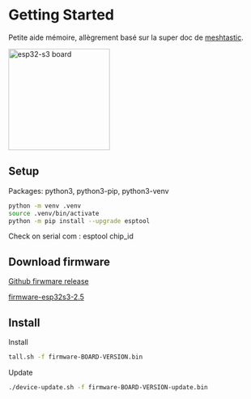 # Getting Started
Petite aide mémoire, allègrement basé sur la super doc de [meshtastic](https://meshtastic.org/docs/introduction/).

[<img src="https://flasher.meshtastic.org/img/devices/seeed-xiao-s3.svg" alt="esp32-s3 board" style="width:200px;"/>](https://meshtastic.org/docs/introduction/)

## Setup

Packages: python3, python3-pip, python3-venv

```bash
python -m venv .venv
source .venv/bin/activate
python -m pip install --upgrade esptool
```

Check on serial com : esptool chip_id

## Download firmware

[Github firwmare release](https://github.com/meshtastic/firmware/releases/tag/v2.5.20.4c97351)

[firmware-esp32s3-2.5](https://github.com/meshtastic/firmware/releases/download/v2.5.20.4c97351/firmware-esp32s3-2.5.20.4c97351.zip)


## Install

Install
```bash
tall.sh -f firmware-BOARD-VERSION.bin
```
Update
```bash
./device-update.sh -f firmware-BOARD-VERSION-update.bin
```
